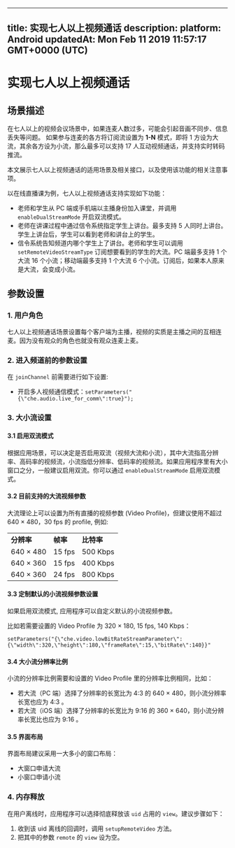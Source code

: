 
---
title: 实现七人以上视频通话
description: 
platform: Android
updatedAt: Mon Feb 11 2019 11:57:17 GMT+0000 (UTC)
---
# 实现七人以上视频通话
## 场景描述

在七人以上的视频会议场景中，如果连麦人数过多，可能会引起音画不同步、信息丢失等问题。 如果参与连麦的各方将订阅流设置为 **1-N** 模式，即将 1 方设为大流，其余各方设为小流，那么最多可以支持 17 人互动视频通话，并支持实时转码推流。

本文展示七人以上视频通话的适用场景及相关接口，以及使用该功能的相关注意事项。

以在线直播课为例，七人以上视频通话支持实现如下功能：

- 老师和学生从 PC 端或手机端以主播身份加入课堂，并调用 `enableDualStreamMode` 开启双流模式。
- 老师在讲课过程中通过信令系统指定学生上讲台。最多支持 5 人同时上讲台。学生上讲台后，学生可以看到老师和讲台上的学生。
- 信令系统告知频道内哪个学生上了讲台。老师和学生可以调用 `setRemoteVideoStreamType` 订阅想要看到的学生的大流。PC 端最多支持 1 个大流 16 个小流；移动端最多支持 1 个大流 6 个小流。订阅后，如果本人原来是大流，会变成小流。

## 参数设置

### 1. 用户角色

七人以上视频通话场景设置每个客户端为主播，视频的实质是主播之间的互相连麦。因为没有观众的角色也就没有观众连麦上麦。

### 2. 进入频道前的参数设置

在 `joinChannel` 前需要进行如下设置:

- 开启多人视频通信模式：`setParameters("{\"che.audio.live_for_comm\":true}");`

### 3. 大小流设置

#### 3.1 启用双流模式

根据应用场景，可以决定是否启用双流（视频大流和小流），其中大流指高分辨率、高码率的视频流，小流指低分辨率、低码率的视频流。如果应用程序里有大小窗口之分，一般建议启用双流。你可以通过 `enableDualStreamMode` 启用双流模式。

#### 3.2 目前支持的大流视频参数

大流理论上可以设置为所有直播的视频参数 \(Video Profile\)，但建议使用不超过 640 &times; 480，30 fps 的 profile, 例如:

<table>
<colgroup>
<col/>
<col/>
<col/>
</colgroup>
<tbody>
<tr><td><strong>分辨率</strong></td>
<td><strong>帧率</strong></td>
<td><strong>比特率</strong></td>
</tr>
<tr><td>640 &times; 480</td>
<td>15 fps</td>
<td>500 Kbps</td>
</tr>
<tr><td>640 &times; 360</td>
<td>15 fps</td>
<td>400 Kbps</td>
</tr>
<tr><td>640 &times; 360</td>
<td>24 fps</td>
<td>800 Kbps</td>
</tr>
</tbody>
</table>

#### 3.3 定制默认的小流视频参数设置

如果启用双流模式, 应用程序可以自定义默认的小流视频参数。

比如若需要设置的 Video Profile 为 320 &times; 180, 15 fps, 140 Kbps：

```
setParameters("{\"che.video.lowBitRateStreamParameter\":{\"width\":320,\"height\":180,\"frameRate\":15,\"bitRate\":140}}"
```

#### 3.4 大小流分辨率比例

小流的分辨率比例需要和设置的 Video Profile 里的分辨率比例相同，比如：

- 若大流（PC 端）选择了分辨率的长宽比为 4:3 的 640 &times; 480，则小流分辨率长宽也应为 4:3 。
- 若大流（iOS 端）选择了分辨率的长宽比为 9:16 的 360 &times; 640，则小流分辨率长宽比也应为 9:16 。

#### 3.5 界面布局

界面布局建议采用一大多小的窗口布局：

- 大窗口申请大流
- 小窗口申请小流

### 4. 内存释放

在用户离线时，应用程序可以选择彻底释放该 `uid` 占用的 `view`。建议步骤如下：

1. 收到该 uid 离线的回调时，调用 `setupRemoteVideo` 方法。
2. 把其中的参数 `remote` 的 `view` 设为空。



